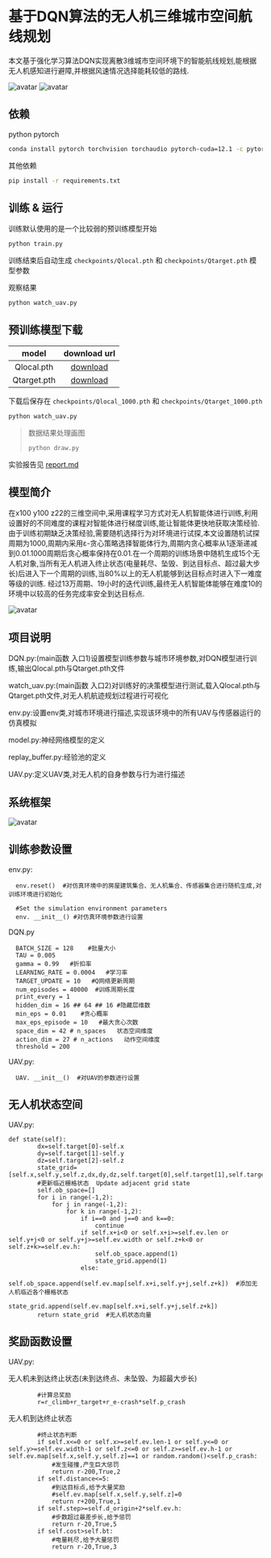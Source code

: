 
# 基于DQN算法的无人机三维城市空间航线规划

本文基于强化学习算法DQN实现离散3维城市空间环境下的智能航线规划,能根据无人机感知进行避障,并根据风速情况选择能耗较低的路线.

![avatar](./images/a.gif) ![avatar](./images/b.gif)

## 依赖

python pytorch

```bash
conda install pytorch torchvision torchaudio pytorch-cuda=12.1 -c pytorch -c nvidia
```

其他依赖

```bash
pip install -r requirements.txt
```

## 训练 & 运行

训练默认使用的是一个比较弱的预训练模型开始

```bash
python train.py
```

训练结束后自动生成 `checkpoints/Qlocal.pth` 和 `checkpoints/Qtarget.pth` 模型参数

观察结果

```bash
python watch_uav.py
```

## 预训练模型下载

|    model    |                                          download url                                           |
| :---------: | :---------------------------------------------------------------------------------------------: |
| Qlocal.pth  | [download](https://github.com/luzhixing12345/DQN-uav/releases/download/v0.0.1/Qlocal_1000.pth)  |
| Qtarget.pth | [download](https://github.com/luzhixing12345/DQN-uav/releases/download/v0.0.1/Qtarget_1000.pth) |

下载后保存在 `checkpoints/Qlocal_1000.pth` 和 `checkpoints/Qtarget_1000.pth`

```bash
python watch_uav.py
```
 
> 数据结果处理画图
>
> ```python
> python draw.py
> ```

实验报告见 [report.md](./report.md)

## 模型简介
在x100 y100 z22的三维空间中,采用课程学习方式对无人机智能体进行训练,利用设置好的不同难度的课程对智能体进行梯度训练,能让智能体更快地获取决策经验.由于训练初期缺乏决策经验,需要随机选择行为对环境进行试探,本文设置随机试探周期为1000,周期内采用ε-贪心策略选择智能体行为,周期内贪心概率从1逐渐递减到0.01.1000周期后贪心概率保持在0.01.在一个周期的训练场景中随机生成15个无人机对象,当所有无人机进入终止状态(电量耗尽、坠毁、到达目标点、超过最大步长)后进入下一个周期的训练,当80%以上的无人机能够到达目标点时进入下一难度等级的训练.
经过13万周期、19小时的迭代训练,最终无人机智能体能够在难度10的环境中以较高的任务完成率安全到达目标点.

![avatar](./images/航迹图.jpg)

## 项目说明 

DQN.py:(main函数 入口1)设置模型训练参数与城市环境参数,对DQN模型进行训练,输出Qlocal.pth与Qtarget.pth文件

watch_uav.py:(main函数 入口2)对训练好的决策模型进行测试,载入Qlocal.pth与Qtarget.pth文件,对无人机航迹规划过程进行可视化

env.py:设置env类,对城市环境进行描述,实现该环境中的所有UAV与传感器运行的仿真模拟

model.py:神经网络模型的定义

replay_buffer.py:经验池的定义

UAV.py:定义UAV类,对无人机的自身参数与行为进行描述

## 系统框架
![avatar](./images/DQN无人机航迹规划系统框架图.jpg)
## 训练参数设置 
env.py:
~~~ 
  env.reset()  #对仿真环境中的房屋建筑集合、无人机集合、传感器集合进行随机生成,对训练环境进行初始化 
  
  #Set the simulation environment parameters
  env. __init__() #对仿真环境参数进行设置
~~~
DQN.py
~~~ 
  BATCH_SIZE = 128    #批量大小
  TAU = 0.005 
  gamma = 0.99   #折扣率
  LEARNING_RATE = 0.0004   #学习率
  TARGET_UPDATE = 10   #Q网络更新周期 
  num_episodes = 40000  #训练周期长度 
  print_every = 1  
  hidden_dim = 16 ## 64 ## 16 #隐藏层维数 
  min_eps = 0.01    #贪心概率
  max_eps_episode = 10   #最大贪心次数
  space_dim = 42 # n_spaces   状态空间维度
  action_dim = 27 # n_actions   动作空间维度
  threshold = 200    
~~~
UAV.py:
~~~ 
  UAV. __init__()  #对UAV的参数进行设置
~~~
## 无人机状态空间
UAV.py:
~~~ 
def state(self):
        dx=self.target[0]-self.x
        dy=self.target[1]-self.y
        dz=self.target[2]-self.z
        state_grid=    [self.x,self.y,self.z,dx,dy,dz,self.target[0],self.target[1],self.target[2],self.d_origin,self.step,self.distance,self.dir,self.p_crash,self.now_bt,self.cost]
        #更新临近栅格状态  Update adjacent grid state
        self.ob_space=[]
        for i in range(-1,2):
            for j in range(-1,2):
                for k in range(-1,2):
                    if i==0 and j==0 and k==0:
                        continue
                    if self.x+i<0 or self.x+i>=self.ev.len or self.y+j<0 or self.y+j>=self.ev.width or self.z+k<0 or self.z+k>=self.ev.h:
                        self.ob_space.append(1) 
                        state_grid.append(1)
                    else:
                        self.ob_space.append(self.ev.map[self.x+i,self.y+j,self.z+k])  #添加无人机临近各个栅格状态
                        state_grid.append(self.ev.map[self.x+i,self.y+j,self.z+k])
        return state_grid  #无人机状态向量
~~~

## 奖励函数设置
UAV.py:

无人机未到达终止状态(未到达终点、未坠毁、为超最大步长)
~~~
        #计算总奖励 
        r=r_climb+r_target+r_e-crash*self.p_crash   
~~~
无人机到达终止状态
~~~
        #终止状态判断
        if self.x<=0 or self.x>=self.ev.len-1 or self.y<=0 or self.y>=self.ev.width-1 or self.z<=0 or self.z>=self.ev.h-1 or self.ev.map[self.x,self.y,self.z]==1 or random.random()<self.p_crash:
            #发生碰撞,产生巨大惩罚
            return r-200,True,2
        if self.distance<=5:
            #到达目标点,给予大量奖励
            #self.ev.map[self.x,self.y,self.z]=0
            return r+200,True,1 
        if self.step>=self.d_origin+2*self.ev.h:
            #步数超过最差步长,给予惩罚
            return r-20,True,5
        if self.cost>self.bt:
            #电量耗尽,给予大量惩罚
            return r-20,True,3
~~~
